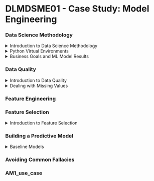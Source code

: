 # DLMDSME01 - Case Study: Model Engineering

### Data Science Methodology

<details>
           <summary>Introduction to Data Science Methodology</summary>
           <p> 01_ds_methodology.ipynb (last update: xxxx-xx-xx) </p>
</details>

<details>
           <summary>Python Virtual Environments</summary>
           <p> under construction </p>
</details>

<details>
           <summary>Business Goals and ML Model Results</summary>
           <p> under construction </p>
</details>

### Data Quality

<details>
           <summary>Introduction to Data Quality</summary>
           <p> 02_data_quality.ipynb (last update: xxxx-xx-xx) </p>
</details>

<details>
           <summary>Dealing with Missing Values</summary>
           <p> under construction </p>
</details>

### Feature Engineering

### Feature Selection

<details>
           <summary>Introduction to Feature Selection</summary>
           <p> 04_feature_selection.ipynb (last update: xxxx-xx-xx) </p>
</details>

### Building a Predictive Model

<details>
           <summary>Baseline Models</summary>
           <p> 05_pred_model_baseline.ipynb (last update: xxxx-xx-xx) </p>
</details>

### Avoiding Common Fallacies

### AM1_use_case